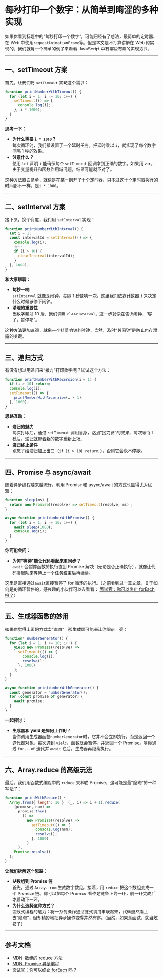 # 每秒打印一个数字：从简单到晦涩的多种实现

如果你看到标题中的“每秒打印一个数字”，可能已经有了想法，最简单的定时器、在 Web 中使用`requestAnimationFrame`等。但是本文是不打算讲解在 Web 的实现的，我们就用一个简单的例子来看看 JavaScript 中有哪些有趣的实现方式。

---

## 一、setTimeout 方案

首先，让我们用 `setTimeout` 实现这个需求：

```js
function printNumberWithTimeout() {
  for (let i = 1; i <= 10; i++) {
    setTimeout(() => {
      console.log(i);
    }, i * 1000);
  }
}
```

**思考一下：**

- **为什么需要 `i * 1000`？**  
  每次循环时，我们都设置了一个延时任务。把延时乘以 `i`，就实现了每个数字间隔 1 秒的效果。
- **注意什么？**  
  使用 `let` 声明 `i` 能确保每个 `setTimeout` 回调拿到正确的数字。如果用 `var`，由于变量提升和函数作用域问题，结果可能就不对了。

这种方法直白简单，就像是在某一刻开了十个定时器，只不过这十个定时器执行的时间都不一样，是`i * 1000`。

---

## 二、setInterval 方案

接下来，换个角度，我们用 `setInterval` 实现：

```js
function printNumberWithInterval() {
  let i = 1;
  const intervalId = setInterval(() => {
    console.log(i);
    i++;
    if (i > 10) {
      clearInterval(intervalId);
    }
  }, 1000);
}
```

**和大家聊聊：**

- **每秒一响**  
  `setInterval` 就像是闹钟，每隔 1 秒敲响一次。这里我们依靠计数器 `i` 来决定什么时候该停下闹钟。
- **清理的重要性**  
  当数字超过 10 后，我们调用 `clearInterval`。这一步就像在告诉闹钟，“够了，暂停吧”。

这种方法更加直观，就像一个持续响铃的时钟，当然，及时“关闹钟”是防止内存泄露的关键。

---

## 三、递归方式

有没有想过用递归来“接力”打印数字呢？试试这个方法：

```js
function printNumberWithRecursion(i = 1) {
  if (i > 10) return;
  console.log(i);
  setTimeout(() => {
    printNumberWithRecursion(i + 1);
  }, 1000);
}
```

**思路互动：**

- **递归的魅力**  
  每次打印后，通过 `setTimeout` 调用自身，达到“接力赛”的效果。每次等待 1 秒后，递归就带着新的数字重新上场。
- **递归终止条件**  
  别忘了给递归加上出口（`if (i > 10) return;`），否则它会永不停歇。

---

## 四、Promise 与 async/await

随着异步编程越来越流行，利用 Promise 和 async/await 的方式也显得尤为优雅：

```js
function sleep(ms) {
  return new Promise((resolve) => setTimeout(resolve, ms));
}

async function printNumberWithPromise() {
  for (let i = 1; i <= 10; i++) {
    await sleep(1000);
    console.log(i);
  }
}
```

**你可能会问：**

- **为何“等待”能让代码看起来更同步？**  
  `await` 会暂停函数的执行直到 Promise 解决（无论是否正确执行），就像让代码排起队来等待上一个任务结束后再继续。

这里是直接通过`await`直接暂停了 for 循环的执行。（之前看到过一篇文章，关于如何是的循环暂停的，感兴趣的小伙伴可以去看看： [面试官：你可以终止 forEach 吗？](https://juejin.cn/post/7380942251411226659?searchId=202503302032262C8FF11FB96465422772)）

---

## 五、生成器函数的妙用

如果你觉得上面的方式太“直白”，那生成器可能会让你眼前一亮：

```js
function* numberGenerator() {
  for (let i = 1; i <= 10; i++) {
    yield new Promise((resolve) =>
      setTimeout(() => {
        console.log(i);
        resolve();
      }, 1000)
    );
  }
}

async function printNumberWithGenerator() {
  const generator = numberGenerator();
  for (const promise of generator) {
    await promise;
  }
}
```

**一起探讨：**

- **生成器和 yield 是如何工作的？**  
  当你调用生成器函数`numberGenerator`时，它并不会立即执行，而是返回一个迭代器对象。每次遇到 `yield`，函数就会暂停，并返回一个 Promise。等你通过 `for...of` 迭代并 `await` 它后，生成器再继续执行。

---

## 六、Array.reduce 的高级玩法

最后，我们用函数式编程中的 `reduce` 来串联 Promise，这可能是最“隐晦”的一种写法了：

```js
function printWithReduce() {
  Array.from({ length: 10 }, (_, i) => i + 1).reduce(
    (promise, num) =>
      promise.then(
        () =>
          new Promise((resolve) =>
            setTimeout(() => {
              console.log(num);
              resolve();
            }, 1000)
          )
      ),
    Promise.resolve()
  );
}
```

**让我们拆解这个思路：**

- **从数组到 Promise 链**  
  首先，通过 `Array.from` 生成数字数组。接着，用 `reduce` 把这个数组变成一个 Promise 链。你可以把每个 Promise 看作是链条上的一环，前一环完成后才启动下一环。
- **为什么选择这种方式？**  
  函数式编程的魅力：将一系列操作通过链式调用串联起来，代码虽然看上去“隐晦”，但却精妙地把异步操作变得井然有序。(当然，如果是面试，就当炫技了）

---

## 参考文档

- [MDN: 数组的 reduce 方法](https://developer.mozilla.org/en-US/docs/Web/JavaScript/Reference/Global_Objects/Array/reduce)
- [MDN: Promise 异步编程](https://developer.mozilla.org/zh-CN/docs/Web/JavaScript/Reference/Global_Objects/Promise)
- [面试官：你可以终止 forEach 吗？](https://juejin.cn/post/7380942251411226659?searchId=202503302032262C8FF11FB96465422772)
